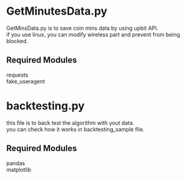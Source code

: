 # GetMinutesData.py
GetMinsData.py is to save coin mins data by using upbit API. <br />
if you use linux, you can modify wireless part and prevent from being blocked.

## Required Modules
requests <br />
fake_useragent

# backtesting.py
this file is to back test the algorithm with yout data.<br />
you can check how it works in backtesting_sample file.

## Required Modules
pandas<br />
matplotlib

